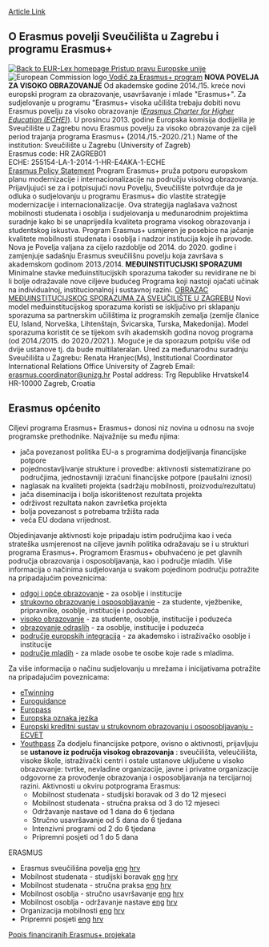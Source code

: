 [Article Link](https://www.fhs.hr/suradnja/medunarodna_suradnja/erasmus_programske_zemlje/erasmus_opcenito)

## O Erasmus povelji Sveučilišta u Zagrebu i programu Erasmus+
[![Back to EUR-Lex homepage](http://new.eur-lex.europa.eu/images/n/eurlex-logo.png;jsessionid=SNytTvXJwPVff0WJ2pWp69GnpyLnPykGTpTL00s6BgSbcvT2FWLv%211494033532) Pristup pravu Europske unije](http://new.eur-lex.europa.eu/legal-content/HR/TXT/PDF/?uri=CELEX:32013R1288&from=EN)
[ ](http://ec.europa.eu/programmes/erasmus-plus/documents/erasmus-plus-programme-guide_en.pdf)![European Commission logo](http://ec.europa.eu/wel/template-2012/images/logo/logo_en.gif)[ Vodič za Erasmus+ program](http://ec.europa.eu/programmes/erasmus-plus/documents/erasmus-plus-programme-guide_en.pdf)
**NOVA POVELJA ZA VISOKO OBRAZOVANJE**
Od akademske godine 2014./15. kreće novi europski program za obrazovanje, usavršavanje i mlade "Erasmus+". Za sudjelovanje u programu "Erasmus+ visoka učilišta trebaju dobiti novu Erasmus povelju za visoko obrazovanje (_[Erasmus Charter for Higher Education (ECHE)](https://www.fhs.hr/eacea.ec.europa.eu/erasmus-plus/funding/erasmus-charter-for-higher-education-2014-2020_en)_).
U prosincu 2013. godine Europska komisija dodijelila je Sveučilište u Zagrebu novu Erasmus povelju za visoko obrazovanje za cijeli period trajanja programa Erasmus+ (2014./15.-2020./21.) 
Name of the institution: Sveučilište u Zagrebu (University of Zagreb)  
Erasmus code: HR ZAGREB01  
ECHE: 255154-LA-1-2014-1-HR-E4AKA-1-ECHE  
[Erasmus Policy Statement](http://www.unizg.hr/fileadmin/rektorat/english/Int_Rel/Partnerships/Era_plus/Erasmus_Policy_Statement_UNIZG.pdf)
Program Erasmus+ pruža potporu europskom planu modernizacije i internacionalizacije na području visokog obrazovanja. Prijavljujući se za i potpisujući novu Povelju, Sveučilište potvrđuje da je odluka o sudjelovanju u programu Erasmus+ dio vlastite strategije modernizacije i internacionalizacije. Ova strategija naglašava važnost mobilnosti studenata i osoblja i sudjelovanja u međunarodnim projektima suradnje kako bi se unaprijedila kvaliteta programa visokog obrazovanja i studentskog iskustva.
Program Erasmus+ usmjeren je posebice na jačanje kvalitete mobilnosti studenata i osoblja i nadzor institucija koje ih provode. Nova je Povelja valjana za cijelo razdoblje od 2014. do 2020. godine i zamjenjuje sadašnju Erasmus sveučilišnu povelju koja završava s akademskom godinom 2013./2014.
**MEĐUINSTITUCIJSKI SPORAZUMI**
Minimalne stavke međuinstitucijskih sporazuma također su revidirane ne bi li bolje odražavale nove ciljeve budućeg Programa koji nastoji ojačati učinak na individualnoj, institucionalnoj i sustavnoj razini.
[OBRAZAC MEĐUINSTITUCIJSKOG SPORAZUMA ZA SVEUČILIŠTE U ZAGREBU](http://www.hrstud.unizg.hr/images/50015655/iia-programme-countries_en_template_UNIZG.docx)
Novi model međuinstitucijskog sporazuma koristi se isključivo pri sklapanju sporazuma sa partnerskim učilištima iz programskih zemalja (zemlje članice EU, Island, Norveška, Lihtenštajn, Švicarska, Turska, Makedonija). Model sporazuma koristit će se tijekom svih akademskih godina novog programa (od 2014./2015. do 2020./2021.). Moguće je da sporazum potpišu više od dvije ustanove tj. da bude multilateralan.
Ured za međunarodnu suradnju Sveučilišta u Zagrebu:
Renata Hranjec(Ms), Institutional Coordinator International Relations Office University of Zagreb Email: erasmus.coordinator@unizg.hr 
Postal address: Trg Republike Hrvatske14 
HR-10000 Zagreb, Croatia 
  

## Erasmus općenito
Ciljevi programa Erasmus+
Erasmus+ donosi niz novina u odnosu na svoje programske prethodnike. Najvažnije su među njima:
  * jača povezanost politika EU-a s programima dodjeljivanja financijske potpore
  * pojednostavljivanje strukture i provedbe: aktivnosti sistematizirane po područjima, jednostavniji izračuni financijske potpore (paušalni iznosi)
  * naglasak na kvaliteti projekta (sadržaju mobilnosti, proizvodu/rezultatu)
  * jača diseminacija i bolja iskorištenost rezultata projekta
  * održivost rezultata nakon završetka projekta
  * bolja povezanost s potrebama tržišta rada
  * veća EU dodana vrijednost.


Objedinjavanje aktivnosti koje pripadaju istim područjima kao i veća strateška usmjerenost na ciljeve javnih politika odražavaju se i u strukturi programa Erasmus+.
Programom Erasmus+ obuhvaćeno je pet glavnih područja obrazovanja i osposobljavanja, kao i područje mladih. Više informacija o načinima sudjelovanja u svakom pojedinom području potražite na pripadajućim poveznicima:
  * [odgoj i opće obrazovanje](https://www.fhs.hr/www.mobilnost.hr/hr/sadrzaj/programi/erasmus/erasmus-odgoj-i-opce-obrazovanje/) - za osoblje i institucije
  * [strukovno obrazovanje i osposobljavanje](https://www.fhs.hr/www.mobilnost.hr/hr/sadrzaj/programi/erasmus/erasmus-strukovno-obrazovanje-i-osposobljavanje/) - za studente, vježbenike, pripravnike, osoblje, institucije i poduzeća
  * [visoko obrazovanje](https://www.fhs.hr/www.mobilnost.hr/hr/sadrzaj/programi/erasmus/erasmus-visoko-obrazovanje/) - za studente, osoblje, institucije i poduzeća
  * [obrazovanje odraslih](https://www.fhs.hr/www.mobilnost.hr/hr/sadrzaj/programi/erasmus/erasmus-obrazovanje-odraslih/) - za osoblje, institucije i poduzeća
  * [područje europskih integracija](https://www.fhs.hr/www.mobilnost.hr/hr/sadrzaj/programi/erasmus/program-jean-monnet/) - za akademsko i istraživačko osoblje i institucije
  * [područje mladih](https://www.fhs.hr/www.mobilnost.hr/hr/sadrzaj/programi/erasmus/erasmus-mladi/) - za mlade osobe te osobe koje rade s mladima.


Za više informacija o načinu sudjelovanju u mrežama i inicijativama potražite na pripadajućim poveznicama:
- [eTwinning](https://www.fhs.hr/www.mobilnost.hr/hr/sadrzaj/programi/mreze-i-inicijative/etwinning/)
- [Euroguidance](https://www.fhs.hr/www.mobilnost.hr/hr/sadrzaj/programi/mreze-i-inicijative/euroguidance/)
- [Europass](https://www.fhs.hr/www.mobilnost.hr/hr/sadrzaj/programi/mreze-i-inicijative/europass/)
- [Europska oznaka jezika](https://www.fhs.hr/www.mobilnost.hr/hr/sadrzaj/programi/mreze-i-inicijative/europska-oznaka-jezika/)
- [Europski kreditni sustav u strukovnom obrazovanju i osposobljavanju - ECVET](https://www.fhs.hr/www.mobilnost.hr/hr/sadrzaj/programi/mreze-i-inicijative/ecvet/)
- [Youthpass](https://www.fhs.hr/www.mobilnost.hr/hr/sadrzaj/programi/erasmus/erasmus-mladi/youthpass/)
Za dodjelu financijske potpore, ovisno o aktivnosti, prijavljuju se **ustanove iz područja visokog obrazovanja** : sveučilišta, veleučilišta, visoke škole, istraživački centri i ostale ustanove uključene u visoko obrazovanje: tvrtke, nevladine organizacije, javne i privatne organizacije odgovorne za provođenje obrazovanja i osposobljavanja na tercijarnoj razini. Aktivnosti u okviru potprograma Erasmus:
  * Mobilnost studenata - studijski boravak od 3 do 12 mjeseci
  * Mobilnost studenata - stručna praksa od 3 do 12 mjeseci
  * Održavanje nastave od 1 dana do 6 tjedana
  * Stručno usavršavanje od 5 dana do 6 tjedana
  * Intenzivni programi od 2 do 6 tjedana
  * Pripremni posjeti od 1 do 5 dana


ERASMUS
  * Erasmus sveučilišna povelja [eng](http://www.mobilnost.hr/prilozi/05_1258993779_Erasmus_sveucilisna_povelja_en.pdf) [hrv](http://www.mobilnost.hr/prilozi/05_1259329105_Erasmus_sveucilisna_povelja_hr.pdf)
  * Mobilnost studenata - studijski boravak [eng](http://www.mobilnost.hr/prilozi/05_1260357728_Erasmus_Student_Mobility_for_Studies.pdf) [hrv](http://www.mobilnost.hr/prilozi/05_1260352237_Erasmus_studijski_boravak_studenti_hr.pdf)
  * Mobilnost studenata - stručna praksa [eng](http://www.mobilnost.hr/prilozi/05_1260357744_Erasmus_Student_Mobility_for_Placements.pdf) [hrv](http://www.mobilnost.hr/prilozi/05_1260352261_Erasmus_strucna_praksa_studenti_hr.pdf)
  * Mobilnost osoblja - stručno usavršavanje [eng](http://www.mobilnost.hr/prilozi/05_1260357786_Erasmus_Staff_Mobility_-_Training.pdf) [hrv](http://www.mobilnost.hr/prilozi/05_1260352291_Erasmus_strucno_usavrsavanje_osoblje_hr.pdf)
  * Mobilnost osoblja - održavanje nastave [eng](http://www.mobilnost.hr/prilozi/05_1260357761_Erasmus_Staff_Mobility_-_Teaching_Assignments.pdf) [hrv](http://www.mobilnost.hr/prilozi/05_1260352324_Erasmus_odrzavanje_nastave_osoblje_hr.pdf)
  * Organizacija mobilnosti [eng](http://www.mobilnost.hr/prilozi/05_1258993704_Erasmus_organizacija_mobilnosti_en.pdf) [hrv](http://www.mobilnost.hr/prilozi/05_1258993704_Erasmus_organizacija_mobilnosti_en.pdf)
  * Pripremni posjeti [eng](http://www.mobilnost.hr/prilozi/05_1258993717_Erasmus_pripremni_posjeti_en.pdf) [hrv](http://www.mobilnost.hr/prilozi/05_1259329028_Erasmus_pripremni_posjeti_hr.pdf)


[Popis financiranih Erasmus+ projekata](https://www.fhs.hr/www.mobilnost.hr/hr/sadrzaj/programi/erasmus/popis-financiranih-erasmus-projekata/)
  

